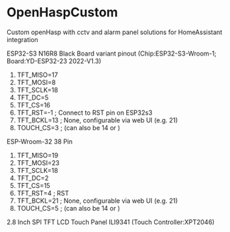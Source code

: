 # OpenHaspCustom
Custom openHasp with cctv and alarm panel solutions for HomeAssistant integration

ESP32-S3 N16R8 Black Board variant pinout (Chip:ESP32-S3-Wroom-1; Board:YD-ESP32-23 2022-V1.3)
1. TFT_MISO=17
2. TFT_MOSI=8
3. TFT_SCLK=18
4. TFT_DC=5
5. TFT_CS=16 
6. TFT_RST=-1        ; Connect to RST pin on ESP32s3
7. TFT_BCKL=13       ; None, configurable via web UI (e.g. 21)
8. TOUCH_CS=3        ; (can also be 14 or )

ESP-Wroom-32 38 Pin
1. TFT_MISO=19
2. TFT_MOSI=23
3. TFT_SCLK=18
4. TFT_DC=2
5. TFT_CS=15
6. TFT_RST=4         ; RST
7. TFT_BCKL=21       ; None, configurable via web UI (e.g. 21)
8. TOUCH_CS=5        ; (can also be 14 or )

2.8 Inch SPI TFT LCD Touch Panel ILI9341 (Touch Controller:XPT2046)
